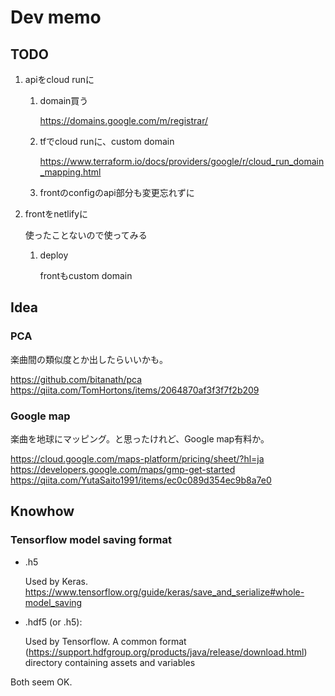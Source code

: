 # Dev memo

## TODO

1. apiをcloud runに

    1. domain買う

        https://domains.google.com/m/registrar/

    2. tfでcloud runに、custom domain

        https://www.terraform.io/docs/providers/google/r/cloud_run_domain_mapping.html

    3. frontのconfigのapi部分も変更忘れずに

2. frontをnetlifyに

    使ったことないので使ってみる

    1. deploy

        frontもcustom domain



## Idea

### PCA

楽曲間の類似度とか出したらいいかも。

https://github.com/bitanath/pca
https://qiita.com/TomHortons/items/2064870af3f3f7f2b209


### Google map

楽曲を地球にマッピング。と思ったけれど、Google map有料か。

https://cloud.google.com/maps-platform/pricing/sheet/?hl=ja
https://developers.google.com/maps/gmp-get-started
https://qiita.com/YutaSaito1991/items/ec0c089d354ec9b8a7e0


## Knowhow

### Tensorflow model saving format

* .h5

    Used by Keras.
    https://www.tensorflow.org/guide/keras/save_and_serialize#whole-model_saving

* .hdf5 (or .h5):

    Used by Tensorflow.
    A common format (https://support.hdfgroup.org/products/java/release/download.html)
    directory containing assets and variables

Both seem OK.
